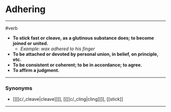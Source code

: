 # Adhering
---
#verb
- **To stick fast or cleave, as a glutinous substance does; to become joined or united.**
	- _Example: wax adhered to his finger_
- **To be attached or devoted by personal union, in belief, on principle, etc.**
- **To be consistent or coherent; to be in accordance; to agree.**
- **To affirm a judgment.**
---
### Synonyms
- [[[[c/_cleave|cleave]]]], [[[[c/_cling|cling]]]], [[stick]]
---
